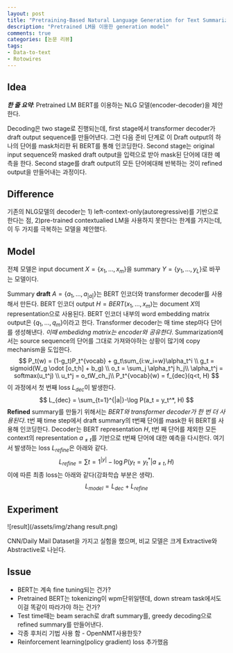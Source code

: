 ```yaml
---
layout: post
title: "Pretraining-Based Natural Language Generation for Text Summarization"
description: "Pretrained LM을 이용한 generation model"
comments: true
categories: [논문 리뷰]
tags:
- Data-to-text
- Rotowires
---
```


## Idea

***한 줄 요약***: Pretrained LM BERT를 이용하는 NLG 모델(encoder-decoder)을 제안한다. 

Decoding은 two stage로 진행되는데, first stage에서 transformer decoder가 draft output sequence를 만들어낸다. 그런 다음 준비 단계로 이 Draft output의 하나의 단어를 mask처리한 뒤 BERT를 통해 인코딩한다.  Second stage는 original input sequence와 masked draft output을 입력으로 받아 mask된 단어에 대한 예측을 한다. Second stage를 draft output의 모든 단어에대해 반복하는 것이 refined output을 만들어내는 과정이다.

  

## Difference

기존의 NLG모델의 decoder는 1) left-context-only(autoregressive)를 기반으로 한다는 점, 2)pre-trained contextualied LM을 사용하지 못한다는 한계를 가지는데, 이 두 가지를 극복하는 모델을 제안했다.

  

## Model

전체 모델은 input document $X = \{x_1, ..., x_m\}$을 summary $Y= \{y_1, ..., y_L\}$로 바꾸는 모델이다. 

Summary **draft** $A = \{ a_1, ..., a_{|a|}\}$는 BERT 인코더와 transformer decoder를 사용해서 만든다. BERT 인코더 output $H=BERT(x_1, ..., x_m)$는 document $X$의 representation으로 사용된다. BERT 인코더 내부의 word embedding matrix output은 $\{q_1, ..., q_m\}$이라고 한다. Transformer decoder는 매 time step마다 단어를 생성해낸다. *이때 embedidng matrix는 encoder와 공유한다*. Summarization에서는 source sequence의 단어를 그대로 가져와야하는 상황이 많기에 copy mechanism을 도입한다. 
$$
P_t(w) = (1-g_t)P_t^{vocab} + g_t\sum_{i:w_i=w}\alpha_t^i \\
g_t = sigmoid(W_g \odot [o_t;h] + b_g) \\
o_t = \sum_j \alpha_t^j h_j\\
\alpha_t^j = softmax(u_t^j) \\
u_t^j = o_tW_ch_j\\
P_t^{vocab}(w) = f_{dec}(q<t, H)
$$
이 과정에서 첫 번째 loss $L_{dec}$이 발생한다.
$$
L_{dec} = \sum_{t=1}^{|a|}-\log P(a_t = y_t^*, H)
$$
**Refined** summary를 만들기 위해서는 *BERT와 transformer decoder가 한 번 더 사용된다*. t번 째 time step에서 draft summary의 t번째 단어를 mask한 뒤 BERT를 사용해 인코딩한다. Decoder는 BERT  representation $H$, t번 째 단어를 제외한 모든 context의 representation $a_{\neq t}$를 기반으로 t번째 단어에 대한 예측을 다시한다. 여기서 발생하는 loss $L_{refine}$은 아래와 같다.
$$
L_{refine} = \sum{t=1}^{|y|} - \log P(y_t=y_t^*| a_{\neq t}, H)
$$
이에 따른 최종 loss는 아래와 같다(강화학습 부분은 생략). 
$$
L_{model} = L_{dec} + L_{refine}
$$


## Experiment

![result](/assets/img/zhang result.png)

CNN/Daily Mail Dataset을 가지고 실험을 했으며, 비교 모델은 크게 Extractive와 Abstractive로 나뉜다. 

  

## Issue

- BERT는 계속 fine tuning되는 건가?
- Pretrained BERT는 tokenizing이 wpm단위일텐데, down stream task에서도 이걸 똑같이 따라가야 하는 건가?
- Test time때는 beam serach로 draft summary를, greedy decoding으로 refined summary를 만들어낸다.
- 각종 후처리 기법 사용 함 - OpenNMT사용한듯?
- Reinforcement learning(policy gradient) loss 추가했음